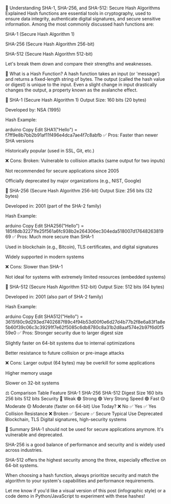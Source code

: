 🔐 Understanding SHA-1, SHA-256, and SHA-512: Secure Hash Algorithms Explained
Hash functions are essential tools in cryptography, used to ensure data integrity, authenticate digital signatures, and secure sensitive information. Among the most commonly discussed hash functions are:

SHA-1 (Secure Hash Algorithm 1)

SHA-256 (Secure Hash Algorithm 256-bit)

SHA-512 (Secure Hash Algorithm 512-bit)

Let's break them down and compare their strengths and weaknesses.

🧮 What is a Hash Function?
A hash function takes an input (or 'message') and returns a fixed-length string of bytes. The output (called the hash value or digest) is unique to the input. Even a slight change in input drastically changes the output, a property known as the avalanche effect.

🔎 SHA-1 (Secure Hash Algorithm 1)
Output Size: 160 bits (20 bytes)

Developed by: NSA (1995)

Hash Example:

arduino
Copy
Edit
SHA1("Hello") = f7ff9e8b7bb2b91af11f496e4dca7ae4f7c8abfb
✅ Pros:
Faster than newer SHA versions

Historically popular (used in SSL, Git, etc.)

❌ Cons:
Broken: Vulnerable to collision attacks (same output for two inputs)

Not recommended for secure applications since 2005

Officially deprecated by major organizations (e.g., NIST, Google)

🔐 SHA-256 (Secure Hash Algorithm 256-bit)
Output Size: 256 bits (32 bytes)

Developed in: 2001 (part of the SHA-2 family)

Hash Example:

arduino
Copy
Edit
SHA256("Hello") = 185f8db32271fe25f561a6fc938b2e264306ec304eda518007d1764826381969
✅ Pros:
Much more secure than SHA-1

Used in blockchain (e.g., Bitcoin), TLS certificates, and digital signatures

Widely supported in modern systems

❌ Cons:
Slower than SHA-1

Not ideal for systems with extremely limited resources (embedded systems)

🔐 SHA-512 (Secure Hash Algorithm 512-bit)
Output Size: 512 bits (64 bytes)

Developed in: 2001 (also part of SHA-2 family)

Hash Example:

arduino
Copy
Edit
SHA512("Hello") = 3615f80c9d293ed7402687f89c4f94b53d00f0e6d27d4b77b2f8e6a83f1a8e5b60f39c06c3c39291f7e62f5085c6db8780c8a31b2d8aaf574e2b97f6d0f559e0
✅ Pros:
Stronger security due to larger digest size

Slightly faster on 64-bit systems due to internal optimizations

Better resistance to future collision or pre-image attacks

❌ Cons:
Larger output (64 bytes) may be overkill for some applications

Higher memory usage

Slower on 32-bit systems

⚖️ Comparison Table
Feature	SHA-1	SHA-256	SHA-512
Digest Size	160 bits	256 bits	512 bits
Security	🔴 Weak	🟢 Strong	🟢 Very Strong
Speed	🟢 Fast	🟡 Moderate	🟡 Moderate (faster on 64-bit)
Use Today?	❌ No	✅ Yes	✅ Yes
Collision Resistance	❌ Broken	✅ Secure	✅ Secure
Typical Use	Deprecated	Blockchain, TLS	Digital signatures, high-security systems

🚀 Summary
SHA-1 should not be used for secure applications anymore. It's vulnerable and deprecated.

SHA-256 is a good balance of performance and security and is widely used across industries.

SHA-512 offers the highest security among the three, especially effective on 64-bit systems.

When choosing a hash function, always prioritize security and match the algorithm to your system's capabilities and performance requirements.

Let me know if you'd like a visual version of this post (infographic style) or a code demo in Python/JavaScript to experiment with these hashes!